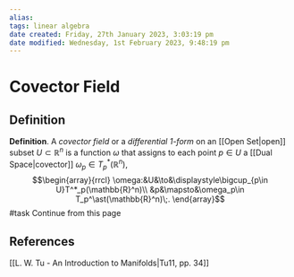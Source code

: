 ```yaml
---
alias: 
tags: linear algebra
date created: Friday, 27th January 2023, 3:03:19 pm
date modified: Wednesday, 1st February 2023, 9:48:19 pm
---
```

# Covector Field

## Definition

**Definition**.  A _covector field_ or a _differential 1-form_ on an [[Open Set|open]] subset $U\subset\mathbb{R}^n$ is a function $\omega$ that assigns to each point $p\in U$ a [[Dual Space|covector]] $\omega_p \in T^*_p (\mathbb{R}^n),$
$$\begin{array}{rrcl}
\omega:&U&\to&\displaystyle\bigcup_{p\in U}T^*_p(\mathbb{R}^n)\\
&p&\mapsto&\omega_p\in T_p^\ast(\mathbb{R}^n)\;.
\end{array}$$
#task Continue from this page

## References

[[L. W. Tu - An Introduction to Manifolds|Tu11, pp. 34]]